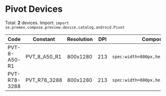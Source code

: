 # Pivot Devices

Total: **2** devices. Import: `import se.premex.compose.preview.device.catalog.android.Pivot`

| Code | Constant | Resolution | DPI | Compose Spec | Preview Usage |
|------|----------|------------|-----|-------------|---------------|
| PVT-8-A50-R1 | PVT_8_A50_R1 | 800x1280 | 213 | `spec:width=800px,height=1280px,dpi=213` | `@Preview(device = Pivot.PVT_8_A50_R1)` |
| PVT-R78-3288 | PVT_R78_3288 | 800x1280 | 213 | `spec:width=800px,height=1280px,dpi=213` | `@Preview(device = Pivot.PVT_R78_3288)` |

<!-- Generated automatically. Do not edit manually. -->
